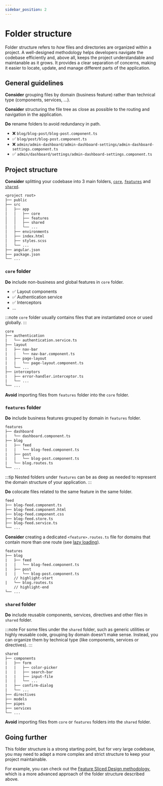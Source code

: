 ```yaml
---
sidebar_position: 2
---
```

# Folder structure

Folder structure refers to *how* files and directories are organized within a project. A well-designed methodology helps developers navigate the codebase efficiently and, above all, keeps the project understandable and maintanable as it grows. It provides a clear separation of concerns, making it easier to locate, update, and manage different parts of the application.

## General guidelines

**Consider** grouping files by domain (business feature) rather than technical type (components, services, ...).

**Consider** structuring the file tree as close as possible to the routing and navigation in the application.

**Do** rename folders to avoid redundancy in path.
- ❌ `blog/blog-post/blog-post.component.ts`
- ✅ `blog/post/blog-post.component.ts`
- ❌ `admin/admin-dashboard/admin-dashboard-settings/admin-dashboard-settings.component.ts`
- ✅ `admin/dashboard/settings/admin-dashboard-settings.component.ts`

## Project structure

**Consider** splitting your codebase into 3 main folders, [`core`](#core-folder), [`features`](#features-folder) and [`shared`](#shared-folder).

```txt title="✅ Project structure"
<project root>
├── public
├── src
│   ├── app
│   │   ├── core
│   │   ├── features
│   │   ├── shared
│   │   └── ...
│   ├── environments
│   ├── index.html
│   ├── styles.scss
│   └── ...
├── angular.json
├── package.json
└── ...
```

### `core` folder

**Do** include non-business and global features in `core` folder.
- ✅ Layout components
- ✅ Authentication service
- ✅ Interceptors
- ...

:::note
`core` folder usually contains files that are instantiated once or used globally.
:::

```txt title="✅ core folder"
core
├── authentication
|   └── authentication.service.ts
├── layout
|   ├── nav-bar
|   |   └── nav-bar.component.ts
|   ├── page-layout
|   |   └── page-layout.component.ts
|   └── ...
├── interceptors
|   ├── error-handler.interceptor.ts
|   └── ...
└── ...
```

**Avoid** importing files from `features` folder into the `core` folder.

### `features` folder

**Do** include business features grouped by domain in `features` folder.

```txt title="✅ features folder"
features
├── dashboard
|   └── dashboard.component.ts
├── blog
|   ├── feed
|   |   └── blog-feed.component.ts
|   ├── post
|   |   └── blog-post.component.ts
|   └── blog.routes.ts
└── ...
```

:::tip
Nested folders under `features` can be as deep as needed to represent the domain structure of your application.
:::

**Do** colocate files related to the same feature in the same folder.

```txt title="✅ Colocated files"
feed
├── blog-feed.component.ts
├── blog-feed.component.html
├── blog-feed.component.css
├── blog-feed.store.ts
├── blog-feed.service.ts
└── ...
```

**Consider** creating a dedicated `<feature>.routes.ts` file for domains that contain more than one route (see [lazy loading](../routing.md#lazy-loading)).

```txt title="✅ Domain-specific route file"
features
├── blog
|   ├── feed
|   |   └── blog-feed.component.ts
|   ├── post
|   |   └── blog-post.component.ts
    // highlight-start
|   └── blog.routes.ts
    // highlight-end
└── ...
```

### `shared` folder

**Do** include reusable components, services, directives and other files in `shared` folder.

:::note
For some files under the `shared` folder, such as generic utilities or highly reusable code, grouping by domain doesn't make sense. Instead, you can organize them by technical type (like components, services or directives).
:::

```txt title="✅ shared folder"
shared
├── components
|   ├── form
|   |   ├── color-picker
|   |   ├── search-bar
|   |   ├── input-file
|   |   └── ...
|   ├── confirm-dialog
|   └── ...
├── directives
├── models
├── pipes
├── services
└── ...
```

**Avoid** importing files from `core` or `features` folders into the `shared` folder.

## Going further

This folder structure is a strong starting point, but for very large codebase, you may need to adapt a more complex and strict structure to keep your project maintainable.

For example, you can check out the [Feature Sliced Design methodology](https://feature-sliced.github.io/documentation/), which is a more advanced approach of the folder structure described above.
